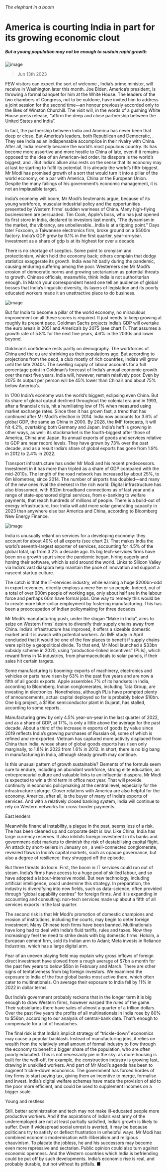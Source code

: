###### The elephant in a boom
# America is courting India in part for its growing economic clout 
##### But a young population may not be enough to sustain rapid growth 
![image](images/20230617_ASP504.jpg) 
> Jun 13th 2023 
FEW visitors can expect the sort of welcome , India’s prime minister, will receive in Washington later this month. Joe Biden, America’s president, is throwing a formal banquet for him at the White House. The leaders of the two chambers of Congress, not to be outdone, have invited him to address a joint session for the second time—an honour previously accorded only to the likes of Winston Churchill. The visit will, in the words of a gushing White House press release, “affirm the deep and close partnership between the United States and India”.
In fact, the partnership between India and America has never been that deep or close. But America’s leaders, both Republican and Democratic, . They see India as an indispensable accomplice in their rivalry with China. After all, India recently became the world’s most populous country. Its  has become more assertive and more hostile to China of late, even if it remains opposed to the idea of an American-led order. Its diaspora is the world’s biggest, and . But India’s allure also rests on the sense that its economy may at last be starting to fulfil its potential. It is already the world’s fifth-biggest. Mr Modi has promised growth of a sort that would turn it into a pillar of the world economy, on a par with America, China or the European Union. Despite the many failings of his government’s economic management, it is not an implausible target.
India’s economy will boom, Mr Modi’s lieutenants argue, because of its young workforce, muscular industrial policy and the opportunities presented by Western firms’ sudden wariness of China. Many high-flying businessmen are persuaded. Tim Cook, Apple’s boss, who has just opened its first store in India, declared to investors last month, “The dynamism in the market, the vibrancy, are unbelievable…India is at a tipping point.” Days later Foxconn, a Taiwanese electronics firm, broke ground on a $500m factory. India’s GDP grew by 6.1% in the first quarter, year-on-year. Investment as a share of gdp is at its highest for over a decade.
There is no shortage of sceptics. Some point to cronyism and protectionism, which hold the economy back; others complain that dodgy statistics exaggerate its growth. India was hit badly during the pandemic, causing enduring suffering among the poor. Westerners see Mr Modi’s erosion of democratic norms and growing sectarianism as potential threats to growth. Chinese officials, meanwhile, think India is not authoritarian enough. In March your correspondent heard one tell an audience of global bosses that India’s linguistic diversity, its layers of legislation and its poorly educated workers made it an unattractive place to do business.
![image](images/20230617_ASC531.png) 

But for India to become a pillar of the world economy, no miraculous improvement on all these scores is required. It just needs to keep growing at roughly its present pace. Goldman Sachs projects India’s GDP will overtake the euro area’s in 2051 and America’s by 2075 (see chart 1). That assumes a growth rate of 5.8% for the next five years, 4.6% in the 2030s and lower beyond.
Goldman’s confidence rests partly on demography. The workforces of China and the eu are shrinking as their populations age. But according to projections from the oecd, a club mostly of rich countries, India’s will grow until the late 2040s. The swelling supply of labour accounts for a full percentage point in Goldman’s forecast of India’s annual economic growth over the next five years. India will, however, remain relatively poor. Even by 2075 its output per person will be 45% lower than China’s and about 75% below America’s. 

In 1700 India’s economy was the world’s biggest, eclipsing even China. But its share of global output declined throughout the colonial era and in 1993, after a financial crisis, hit a humiliating low of 1% when measured using market exchange rates. Since then it has grown fast, a trend that has continued after Mr Modi’s election in 2014. India now accounts for 3.6% of global GDP, the same as China in 2000. By 2028, the IMF forecasts, it will hit 4.2%, overtaking both Germany and Japan. India’s heft is growing in other ways, as well: its stockmarket is the fourth-biggest after those of America, China and Japan. Its annual exports of goods and services relative to GDP are near record levels. They have grown by 73% over the past decade, and as a result India’s share of global exports has gone from 1.9% in 2012 to 2.4% in 2022.
Transport infrastructure has  under Mr Modi and his recent predecessors. Investment in it has more than tripled as a share of GDP compared with the mid-2010s. The length of the road network has increased by about 25%, to 6m kilometres, since 2014. The number of airports has doubled—and many of the new ones rival the sleekest in the rich world. Digital infrastructure has also blossomed, with 832m broadband connections as of last year and a range of state-sponsored digital services, from e-banking to welfare payments, that reach hundreds of millions of people. There is a build-out of energy infrastructure, too: India will add more solar generating capacity in 2023 than anywhere else bar America and China, according to Bloomberg New Energy Finance. 
![image](images/20230617_ASC530.png) 

India is unusually reliant on services for a developing economy: they account for about 40% of all exports (see chart 2). That makes India the world’s seventh-largest exporter of services, accounting for 4.5% of the global total, up from 3.2% a decade ago. Its big tech-services firms have been on a growth spurt since the pandemic began, hiring eagerly and honing their software, which is sold around the world. Links to Silicon Valley via India’s vast diaspora help maintain the pace of innovation and support a nascent startup culture. 
The catch is that the IT-services industry, while earning a huge $200bn-odd in export revenues, directly employs a mere 5m or so people. Indeed, out of a total of over 900m people of working age, only about half are in the labour force and perhaps 60m have formal jobs. One way to remedy this would be to create more blue-collar employment by fostering manufacturing. This has been a preoccupation of Indian policymaking for three decades.
Mr Modi’s manufacturing push, under the slogan “Make in India”, aims to seize on Western firms’ desire to diversify their supply chains away from China. India’s infrastructure has improved, it offers a sizeable domestic market and it is awash with potential workers. An IMF study in April concluded that it would be one of the few places to benefit if supply chains were split by a geopolitical divide. To that end, Mr Modi launched a $33bn subsidy scheme in 2020, using “production-linked incentives” (PLIs), which reward firms in 14 industries, from pharmaceuticals to solar panels, if their sales hit certain targets. 
Some manufacturing is booming: exports of machinery, electronics and vehicles or parts have risen by 63% in the past five years and are now a fifth of all goods exports. Apple assembles 7% of its handsets in India, according to Bloomberg. Indian conglomerates, including Tata Group, are investing in electronics. Nonetheless, although PLIs have prompted plenty of announcements, actual capital deployed so far is probably below $10bn. One big project, a $19bn semiconductor plant in Gujarat, has stalled, according to some reports. 
Manufacturing grew by only 4.5% year-on-year in the last quarter of 2022, and as a share of GDP, at 17%, is only a little above the average for the past decade. About a third of the increase in exports of goods by value since 2019 reflects India’s growing purchases of Russian oil, some of which is refined and re-exported. Vietnam has captured more activity displaced from China than India, whose share of global goods exports has risen only marginally, to 1.8% in 2022 from 1.6% in 2012. In short, there is no big bang in manufacturing in India, although steady growth may continue.
Is this unusual pattern of growth sustainable? Elements of the formula seem sure to endure, including an abundant workforce, strong elite education, an entrepreneurial culture and valuable links to an influential diaspora. Mr Modi is expected to win a third term in office next year. That will provide continuity in economic policymaking at the central level, especially for the infrastructure splurge. Closer relations with America are also helpful for the economy. America, after all, is the buyer of many of India’s exports of services. And with a relatively closed banking system, India will continue to rely on Western networks for cross-border payments.
East lenders
Meanwhile financial instability, a plague in the past, seems less of a risk. The  has been cleaned up and corporate debt is low. Like China, India has large currency reserves. It also inhibits foreign investment in its banks and government-debt markets to diminish the risk of destabilising capital flight. An attack by short-sellers in January on , a well-connected conglomerate, revealed flaws in India’s capital markets, such as opaque governance, but also a degree of resilience: they shrugged off the episode.
But three threats do loom. First, the boom in IT services could run out of steam. India’s firms have access to a huge pool of skilled labour, and so have adopted a labour-intensive model. But new technology, including artificial intelligence, could undermine this strategy. In preparation, the industry is diversifying into new fields, such as data-science, often provided through “global capability centres” for foreign firms. And it is expanding in accounting and consulting: non-tech services made up about a fifth of all services exports in the last quarter.
The second risk is that Mr Modi’s promotion of domestic champions and erosion of institutions, including the courts, may begin to deter foreign investment. Many Chinese tech firms have been banned. Multinationals have long had to deal with India’s fluid tariffs, rules and taxes. Now they increasingly feel the need to strike deals with big domestic firms: Holcim, a European cement firm, sold its Indian arm to Adani; Meta invests in Reliance Industries, which has a large digital arm. 
Fear of an uneven playing field may explain why gross inflows of foreign direct investment have slowed from a rough average of $7bn a month for the past few years to below $5bn in February and March. There are other signs of tentativeness from big foreign investors. We examined the exposure to India of the four global banks most active there, which often cater to multinationals. On average their exposure to India fell by 11% in 2022 in dollar terms.
But India’s government probably reckons that in the longer term it is big enough to draw Western firms, however warped the rules of the game. Their subsidiaries there have sales of almost a quarter of a trillion dollars. Over the past five years the profits of all multinationals in India rose by 80% to $56bn, according to our analysis of central-bank data. That’s enough to compensate for a lot of headaches. 
The final risk is that India’s implicit strategy of “trickle-down” economics may cause a popular backlash. Instead of manufacturing jobs, it relies on wealth from the relatively small amount of formal industry to flow through the economy to benefit a bigger share of the population, who are often poorly educated. This is not necessarily pie in the sky: as more housing is built for the well-off, for example, the construction industry is growing fast, drawing in unskilled workers. And part of Mr Modi’s agenda has been to augment trickle-down economics. The government has forced hordes of tiny firms to start paying tax, giving them an incentive to merge, formalise and invest. India’s digital welfare schemes have made the provision of aid to the poor more efficient, and could be used to supplement incomes on a bigger scale. 
Young and restless
Still, better administration and tech may not make ill-educated people more productive workers. And if the aspirations of India’s vast army of the underemployed are not at least partially satisfied, India’s growth is likely to suffer. Even if widespread social unrest is averted, it may be because politicians try to satisfy or deflect frustration in unhelpful ways. Mr Modi has combined economic modernisation with illiberalism and religious chauvinism. To placate the jobless, he and his successors may become even more repressive and sectarian. Public opinion could also turn against economic openness. And the Western countries which India is befriending could be put off by such developments. India’s economic rise is real, and probably durable, but not without its pitfalls. ■
